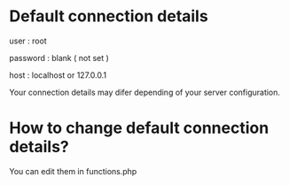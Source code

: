 
# Default connection details
user : root

password : blank ( not set )

host : localhost or 127.0.0.1

Your connection details may difer depending of your server configuration. 
# How to change default connection details?
You can edit them in functions.php 
